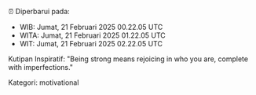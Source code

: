 ⏰ Diperbarui pada:
- WIB: Jumat, 21 Februari 2025 00.22.05 UTC
- WITA: Jumat, 21 Februari 2025 01.22.05 UTC
- WIT: Jumat, 21 Februari 2025 02.22.05 UTC

Kutipan Inspiratif:
"Being strong means rejoicing in who you are, complete with imperfections."


Kategori: motivational

